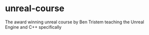 # unreal-course
The award winning unreal course by Ben Tristem teaching the Unreal Engine and C++ specifically
